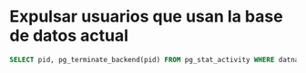 # Expulsar usuarios que usan la base de datos actual
```sql
SELECT pid, pg_terminate_backend(pid) FROM pg_stat_activity WHERE datname = current_database() AND pid <> pg_backend_pid();
```
